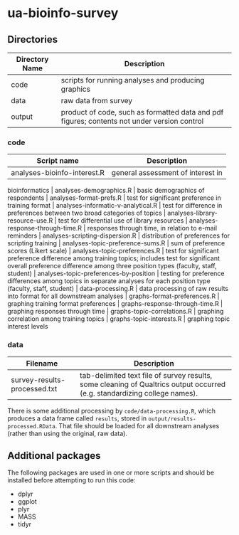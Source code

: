 # ua-bioinfo-survey

## Directories

|Directory Name | Description |
|---------------|------------------------------------------------------------------------|
| code          | scripts for running analyses and producing graphics|
| data          | raw data from survey |
| output        | product of code, such as formatted data and pdf figures; contents not under version control|


### code

|Script name    | Description |
|---------------|------------------------------------------------------------------------|
| analyses-bioinfo-interest.R | general assessment of interest in 
bioinformatics
| analyses-demographics.R | basic demographics of respondents
| analyses-format-prefs.R | test for significant preference in training 
format
| analyses-informatic-v-analytical.R | test for difference in preferences 
between two broad categories of topics
| analyses-library-resource-use.R | test for differential use of library 
resources
| analyses-response-through-time.R | responses through time, in relation 
to e-mail reminders
| analyses-scripting-dispersion.R | distribution of preferences for 
scripting training
| analyses-topic-preference-sums.R | sum of preference scores (Likert 
scale)
| analyses-topic-preferences.R | test for significant preference 
difference among training topics; includes test for significant overall 
preference difference among three position types (faculty, staff, student)
| analyses-topic-preferences-by-position | testing for preference differences 
among topics in separate analyses for each position type (faculty, staff, 
student)
| data-processing.R | data processing of raw results into format for all
downstream analyses
| graphs-format-preferences.R | graphing training format preferences
| graphs-response-through-time.R | graphing responses through time
| graphs-topic-correlations.R | graphing correlation among training 
topics
| graphs-topic-interests.R | graphing topic interest levels


### data

|Filename | Description |
|---------------|------------------------------------------------------------------------|
| survey-results-processed.txt | tab-delimited text file of survey results, some cleaning of Qualtrics output occurred (e.g. standardizing college names).|

There is some additional processing by `code/data-processing.R`, which produces 
a data frame called `results`, stored in `output/results-processed.RData`. That 
file should be loaded for all downstream analyses (rather than using the 
original, raw data).


## Additional packages

The following packages are used in one or more scripts and should be installed 
before attempting to run this code:
* dplyr
* ggplot
* plyr
* MASS
* tidyr
